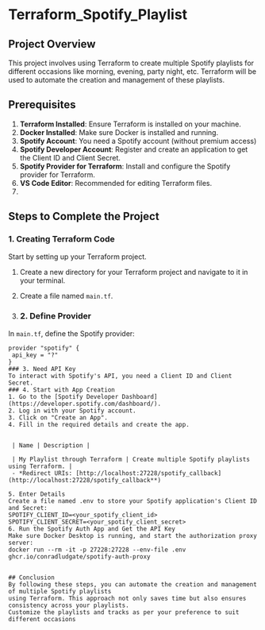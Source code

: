 # Terraform_Spotify_Playlist

## Project Overview 
This project involves using Terraform to create multiple Spotify playlists for different occasions like
morning, evening, party night, etc. Terraform will be used to automate the creation and management of
these playlists.
## Prerequisites
1. **Terraform Installed**: Ensure Terraform is installed on your machine.
2. **Docker Installed**: Make sure Docker is installed and running.
3. **Spotify Account**: You need a Spotify account (without premium access)
4. **Spotify Developer Account**: Register and create an application to get the Client ID and Client
Secret.
5. **Spotify Provider for Terraform**: Install and configure the Spotify provider for Terraform.
6. **VS Code Editor**: Recommended for editing Terraform files.
7. 
## Steps to Complete the Project
### 1. Creating Terraform Code
Start by setting up your Terraform project.
1. Create a new directory for your Terraform project and navigate to it in your terminal.
2. Create a file named `main.tf`.

3. ### 2. Define Provider
In `main.tf`, define the Spotify provider:
```
provider "spotify" {
 api_key = "?"
}
### 3. Need API Key
To interact with Spotify's API, you need a Client ID and Client Secret.
### 4. Start with App Creation
1. Go to the [Spotify Developer Dashboard](https://developer.spotify.com/dashboard/).
2. Log in with your Spotify account.
3. Click on "Create an App".
4. Fill in the required details and create the app.


 | Name | Description |

 | My Playlist through Terraform | Create multiple Spotify playlists using Terraform. |
 - *Redirect URIs: [http://localhost:27228/spotify_callback](http://localhost:27228/spotify_callback**)

5. Enter Details
Create a file named .env to store your Spotify application's Client ID and Secret:
SPOTIFY_CLIENT_ID=<your_spotify_client_id>
SPOTIFY_CLIENT_SECRET=<your_spotify_client_secret>
6. Run the Spotify Auth App and Get the API Key
Make sure Docker Desktop is running, and start the authorization proxy server:
docker run --rm -it -p 27228:27228 --env-file .env ghcr.io/conradludgate/spotify-auth-proxy


## Conclusion
By following these steps, you can automate the creation and management of multiple Spotify playlists
using Terraform. This approach not only saves time but also ensures consistency across your playlists.
Customize the playlists and tracks as per your preference to suit different occasions

